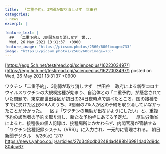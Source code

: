```yaml
---
title:  「二重予約」、3割弱が取り消しせず　世田谷  
categories:
- news
excerpt: |
  
feature_text: |
  ##  「二重予約」、3割弱が取り消しせず　世...
  Wed, 26 May 2021 13:31:37  +0900
feature_image: "https://picsum.photos/2560/600?image=733"
image: "https://picsum.photos/2560/600?image=733"
---
```


[https://egg.5ch.net/test/read.cgi/scienceplus/1622003497/](https://egg.5ch.net/test/read.cgi/scienceplus/1622003497/)
posted on Wed, 26 May 2021 13:31:37  +0900

<!--more-->

ワクチン「二重予約」、3割弱が取り消しせず　世田谷 　政府による新型コロナウイルスワクチンの大規模接種が始まり、自治体との「二重予約」が懸念されていた問題で、東京都世田谷区が初日の24日夜時点で調べたところ、国の接種をすでに受けた区民819人のうち、3割弱の215人が区の予約を取り消していなかったことが分かった。 　区は「ワクチンの無駄が出ないようにしたい」と、重複予約の該当者の予約を取り消し、新たな予約枠にあてる予定だ。 　厚生労働省によると、接種後の個人記録は、接種場所にかかわらず、内閣官房が管轄する「ワクチン接種記録システム（VRS）」に入力され、一元的に管理される。 朝日新聞デジタル　5/26(水) 12:17 https://news.yahoo.co.jp/articles/27d348cdb32484ad488b169814ad2d9dc804ca67
